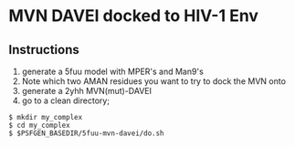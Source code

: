 # MVN DAVEI docked to HIV-1 Env

## Instructions

1. generate a 5fuu model with MPER's and Man9's
2. Note which two AMAN residues you want to try to dock the MVN onto
3. generate a 2yhh MVN(mut)-DAVEI
4. go to a clean directory;
```
$ mkdir my_complex
$ cd my_complex
$ $PSFGEN_BASEDIR/5fuu-mvn-davei/do.sh
```
